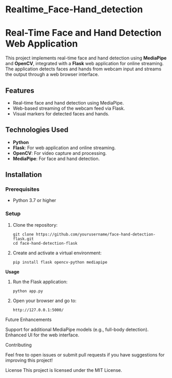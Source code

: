 # Realtime_Face-Hand_detection
# Real-Time Face and Hand Detection Web Application

This project implements real-time face and hand detection using **MediaPipe** and **OpenCV**, integrated with a **Flask** web application for online streaming. The application detects faces and hands from webcam input and streams the output through a web browser interface.

## Features

- Real-time face and hand detection using MediaPipe.
- Web-based streaming of the webcam feed via Flask.
- Visual markers for detected faces and hands.

## Technologies Used

- **Python**
- **Flask**: For web application and online streaming.
- **OpenCV**: For video capture and processing.
- **MediaPipe**: For face and hand detection.

## Installation

### Prerequisites

- Python 3.7 or higher

### Setup

1. Clone the repository:
   ```
   git clone https://github.com/yourusername/face-hand-detection-flask.git
   cd face-hand-detection-flask

2. Create and activate a virtual environment:
   ```
   pip install flask opencv-python mediapipe
   
**Usage**

1. Run the Flask application:
   ```
   python app.py
2. Open your browser and go to:
   ```
   http://127.0.0.1:5000/
   
Future Enhancements

Support for additional MediaPipe models (e.g., full-body detection).
Enhanced UI for the web interface.


Contributing

Feel free to open issues or submit pull requests if you have suggestions for improving this project!

License
This project is licensed under the MIT License.
   
